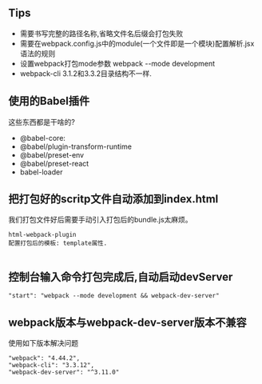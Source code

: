 ## Tips

+ 需要书写完整的路径名称,省略文件名后缀会打包失败
+ 需要在webpack.config.js中的module(一个文件即是一个模块)配置解析.jsx语法的规则
+ 设置webpack打包mode参数 webpack --mode development
+ webpack-cli 3.1.2和3.3.2目录结构不一样.

## 使用的Babel插件

这些东西都是干啥的?

+ @babel-core: 
+ @babel/plugin-transform-runtime
+ @babel/preset-env
+ @babel/preset-react
+ babel-loader

## 把打包好的scritp文件自动添加到index.html
我们打包文件好后需要手动引入打包后的bundle.js太麻烦。
```
html-webpack-plugin
配置打包后的模板: template属性.
    
```



## 控制台输入命令打包完成后,自动启动devServer
```
"start": "webpack --mode development && webpack-dev-server"
```

## webpack版本与webpack-dev-server版本不兼容

使用如下版本解决问题

```
"webpack": "4.44.2",
"webpack-cli": "3.3.12",
"webpack-dev-server": "^3.11.0"

```